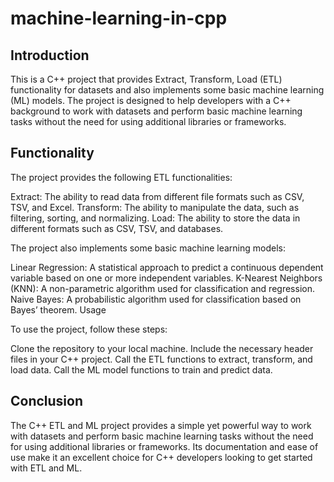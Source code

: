 # machine-learning-in-cpp

## Introduction

This is a C++ project that provides Extract, Transform, Load (ETL) functionality for datasets and also implements some basic machine learning (ML) models. The project is designed to help developers with a C++ background to work with datasets and perform basic machine learning tasks without the need for using additional libraries or frameworks.

## Functionality

The project provides the following ETL functionalities:

Extract: The ability to read data from different file formats such as CSV, TSV, and Excel.
Transform: The ability to manipulate the data, such as filtering, sorting, and normalizing.
Load: The ability to store the data in different formats such as CSV, TSV, and databases.

The project also implements some basic machine learning models:

Linear Regression: A statistical approach to predict a continuous dependent variable based on one or more independent variables.
K-Nearest Neighbors (KNN): A non-parametric algorithm used for classification and regression.
Naive Bayes: A probabilistic algorithm used for classification based on Bayes’ theorem.
Usage

To use the project, follow these steps:

Clone the repository to your local machine.
Include the necessary header files in your C++ project.
Call the ETL functions to extract, transform, and load data.
Call the ML model functions to train and predict data.

## Conclusion

The C++ ETL and ML project provides a simple yet powerful way to work with datasets and perform basic machine learning tasks without the need for using additional libraries or frameworks. Its documentation and ease of use make it an excellent choice for C++ developers looking to get started with ETL and ML.